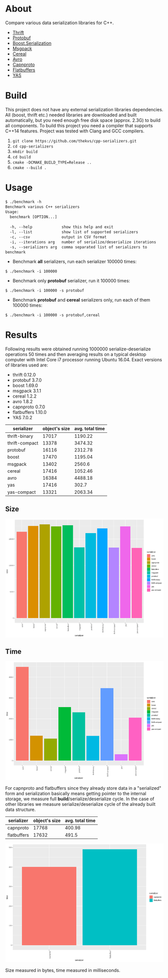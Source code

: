# About

Compare various data serialization libraries for C++.

* [Thrift](http://thrift.apache.org/)
* [Protobuf](https://code.google.com/p/protobuf/)
* [Boost.Serialization](http://www.boost.org/libs/serialization)
* [Msgpack](http://msgpack.org/)
* [Cereal](http://uscilab.github.io/cereal/index.html)
* [Avro](http://avro.apache.org/)
* [Capnproto](https://capnproto.org/)
* [Flatbuffers](https://google.github.io/flatbuffers/)
* [YAS](https://github.com/niXman/yas)

# Build

This project does not have any external serialization libraries dependencies. All (boost, thrift etc.) needed libraries are downloaded and built automatically, but you need enough free disk space (approx. 2.3G) to build all components. To build this project you need a compiler that supports C++14 features. Project was tested with Clang and GCC compilers.

1. `git clone https://github.com/thekvs/cpp-serializers.git`
1. `cd cpp-serializers`
1. `mkdir build`
1. `cd build`
1. `cmake -DCMAKE_BUILD_TYPE=Release ..`
1. `cmake --build .`

# Usage

```
$ ./benchmark -h
Benchmark various C++ serializers
Usage:
  benchmark [OPTION...]

  -h, --help             show this help and exit
  -l, --list             show list of supported serializers
  -c, --csv              output in CSV format
  -i, --iterations arg   number of serialize/deserialize iterations
  -s, --serializers arg  comma separated list of serializers to benchmark
```

* Benchmark **all** serializers, run each serializer 100000 times:
```
$ ./benchmark -i 100000
```
* Benchmark only **protobuf** serializer, run it 100000 times:
```
$ ./benchmark -i 100000 -s protobuf
```
* Benchmark **protobuf** and **cereal** serializers only, run each of them 100000 times:
```
$ ./benchmark -i 100000 -s protobuf,cereal
```

# Results

Following results were obtained running 1000000 serialize-deserialize operations 50 times and then averaging results on a typical desktop computer with Intel Core i7 processor running Ubuntu 16.04. Exact versions of libraries used are:

* thrift 0.12.0
* protobuf 3.7.0
* boost 1.69.0
* msgpack 3.1.1
* cereal 1.2.2
* avro 1.8.2
* capnproto 0.7.0
* flatbuffers 1.10.0
* YAS 7.0.2

| serializer     | object's size | avg. total time |
| -------------- | ------------- | --------------- |
| thrift-binary  | 17017         | 1190.22         |
| thrift-compact | 13378         | 3474.32         |
| protobuf       | 16116         | 2312.78         |
| boost          | 17470         | 1195.04         |
| msgpack        | 13402         | 2560.6          |
| cereal         | 17416         | 1052.46         |
| avro           | 16384         | 4488.18         |
| yas            | 17416         | 302.7           |
| yas-compact    | 13321         | 2063.34         |


## Size

![Size](images/size.png)

## Time

![Time](images/time.png)

For capnproto and flatbuffers since they already store data in a "serialized" form and serialization basically means getting pointer to the internal storage, we measure full **build**/serialize/deserialize cycle. In the case of other libraries we measure serialize/deserialize cycle of the already built data structure.

| serializer     | object's size | avg. total time |
| -------------- | ------------- | --------------- |
| capnproto      | 17768         | 400.98          |
| flatbuffers    | 17632         | 491.5           |

![Time](images/time2.png)

Size measured in bytes, time measured in milliseconds.
